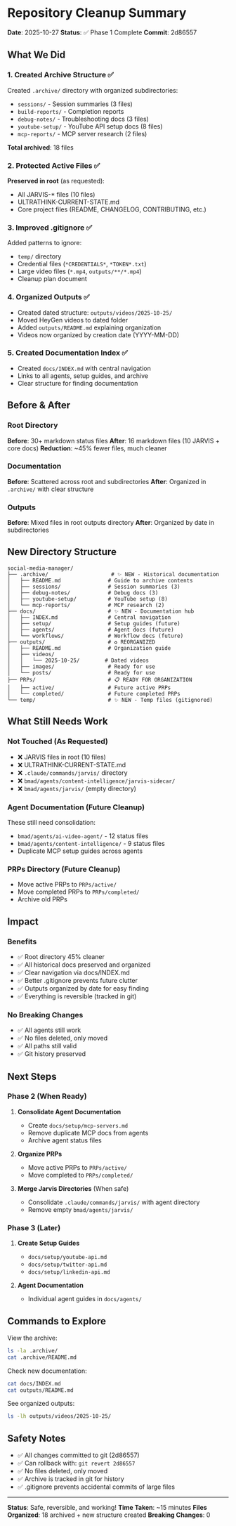# Repository Cleanup Summary

**Date**: 2025-10-27
**Status**: ✅ Phase 1 Complete
**Commit**: 2d86557

## What We Did

### 1. Created Archive Structure ✅

Created `.archive/` directory with organized subdirectories:

- `sessions/` - Session summaries (3 files)
- `build-reports/` - Completion reports
- `debug-notes/` - Troubleshooting docs (3 files)
- `youtube-setup/` - YouTube API setup docs (8 files)
- `mcp-reports/` - MCP server research (2 files)

**Total archived**: 18 files

### 2. Protected Active Files ✅

**Preserved in root** (as requested):

- All JARVIS-\* files (10 files)
- ULTRATHINK-CURRENT-STATE.md
- Core project files (README, CHANGELOG, CONTRIBUTING, etc.)

### 3. Improved .gitignore ✅

Added patterns to ignore:

- `temp/` directory
- Credential files (`*CREDENTIALS*`, `*TOKEN*.txt`)
- Large video files (`*.mp4`, `outputs/**/*.mp4`)
- Cleanup plan document

### 4. Organized Outputs ✅

- Created dated structure: `outputs/videos/2025-10-25/`
- Moved HeyGen videos to dated folder
- Added `outputs/README.md` explaining organization
- Videos now organized by creation date (YYYY-MM-DD)

### 5. Created Documentation Index ✅

- Created `docs/INDEX.md` with central navigation
- Links to all agents, setup guides, and archive
- Clear structure for finding documentation

## Before & After

### Root Directory

**Before**: 30+ markdown status files
**After**: 16 markdown files (10 JARVIS + core docs)
**Reduction**: ~45% fewer files, much cleaner

### Documentation

**Before**: Scattered across root and subdirectories
**After**: Organized in `.archive/` with clear structure

### Outputs

**Before**: Mixed files in root outputs directory
**After**: Organized by date in subdirectories

## New Directory Structure

```
social-media-manager/
├── .archive/                    # ✨ NEW - Historical documentation
│   ├── README.md               # Guide to archive contents
│   ├── sessions/               # Session summaries (3)
│   ├── debug-notes/            # Debug docs (3)
│   ├── youtube-setup/          # YouTube setup (8)
│   └── mcp-reports/            # MCP research (2)
├── docs/                       # ✨ NEW - Documentation hub
│   ├── INDEX.md                # Central navigation
│   ├── setup/                  # Setup guides (future)
│   ├── agents/                 # Agent docs (future)
│   └── workflows/              # Workflow docs (future)
├── outputs/                    # ♻️ REORGANIZED
│   ├── README.md               # Organization guide
│   ├── videos/
│   │   └── 2025-10-25/        # Dated videos
│   ├── images/                 # Ready for use
│   └── posts/                  # Ready for use
├── PRPs/                       # 📋 READY FOR ORGANIZATION
│   ├── active/                 # Future active PRPs
│   └── completed/              # Future completed PRPs
└── temp/                       # ✨ NEW - Temp files (gitignored)
```

## What Still Needs Work

### Not Touched (As Requested)

- ❌ JARVIS files in root (10 files)
- ❌ ULTRATHINK-CURRENT-STATE.md
- ❌ `.claude/commands/jarvis/` directory
- ❌ `bmad/agents/content-intelligence/jarvis-sidecar/`
- ❌ `bmad/agents/jarvis/` (empty directory)

### Agent Documentation (Future Cleanup)

These still need consolidation:

- `bmad/agents/ai-video-agent/` - 12 status files
- `bmad/agents/content-intelligence/` - 9 status files
- Duplicate MCP setup guides across agents

### PRPs Directory (Future Cleanup)

- Move active PRPs to `PRPs/active/`
- Move completed PRPs to `PRPs/completed/`
- Archive old PRPs

## Impact

### Benefits

- ✅ Root directory 45% cleaner
- ✅ All historical docs preserved and organized
- ✅ Clear navigation via docs/INDEX.md
- ✅ Better .gitignore prevents future clutter
- ✅ Outputs organized by date for easy finding
- ✅ Everything is reversible (tracked in git)

### No Breaking Changes

- ✅ All agents still work
- ✅ No files deleted, only moved
- ✅ All paths still valid
- ✅ Git history preserved

## Next Steps

### Phase 2 (When Ready)

1. **Consolidate Agent Documentation**
   - Create `docs/setup/mcp-servers.md`
   - Remove duplicate MCP docs from agents
   - Archive agent status files

2. **Organize PRPs**
   - Move active PRPs to `PRPs/active/`
   - Move completed to `PRPs/completed/`

3. **Merge Jarvis Directories** (When safe)
   - Consolidate `.claude/commands/jarvis/` with agent directory
   - Remove empty `bmad/agents/jarvis/`

### Phase 3 (Later)

1. **Create Setup Guides**
   - `docs/setup/youtube-api.md`
   - `docs/setup/twitter-api.md`
   - `docs/setup/linkedin-api.md`

2. **Agent Documentation**
   - Individual agent guides in `docs/agents/`

## Commands to Explore

View the archive:

```bash
ls -la .archive/
cat .archive/README.md
```

Check new documentation:

```bash
cat docs/INDEX.md
cat outputs/README.md
```

See organized outputs:

```bash
ls -lh outputs/videos/2025-10-25/
```

## Safety Notes

- ✅ All changes committed to git (2d86557)
- ✅ Can rollback with: `git revert 2d86557`
- ✅ No files deleted, only moved
- ✅ Archive is tracked in git for history
- ✅ .gitignore prevents accidental commits of large files

---

**Status**: Safe, reversible, and working!
**Time Taken**: ~15 minutes
**Files Organized**: 18 archived + new structure created
**Breaking Changes**: 0
